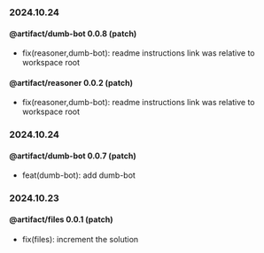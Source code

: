 ### 2024.10.24

#### @artifact/dumb-bot 0.0.8 (patch)

- fix(reasoner,dumb-bot): readme instructions link was relative to workspace
  root

#### @artifact/reasoner 0.0.2 (patch)

- fix(reasoner,dumb-bot): readme instructions link was relative to workspace
  root

### 2024.10.24

#### @artifact/dumb-bot 0.0.7 (patch)

- feat(dumb-bot): add dumb-bot

### 2024.10.23

#### @artifact/files 0.0.1 (patch)

- fix(files): increment the solution
